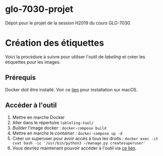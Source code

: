 # glo-7030-projet

Dépot pour le projet de la session H2019 du cours GLO-7030.

# Création des étiquettes

Voici la procédure à suivre pour utiliser l'outil de *labeling* et créer les étiquettes pour les images.

## Prérequis

Docker doit être installé. Voir ce [lien](https://runnable.com/docker/install-docker-on-macos) pour installation sur macOS. 

##  Accéder à l'outil

1. Mettre en marche Docker
2. Aller dans le répertoire `lableling-tool/`
3. *Builder* l'image docker : `docker-compose build`
4. Mettre en marche le *container* : `docker-compose up -d`
5. Créer un superuser pour avoir accès à tous les droits : `docker exec -it cvat bash -ic '/usr/bin/python3 ~/manage.py createsuperuser'`
6. Vous devriez maintenant pouvoir accéder à l'outil via [ce lien](http://localhost:8080/auth/register).
